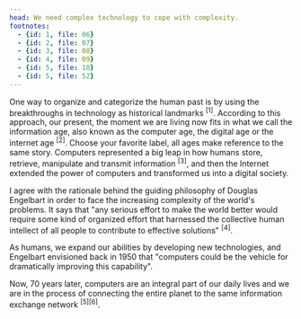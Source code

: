 ```yaml
---
head: We need complex technology to cope with complexity.
footnotes:
  - {id: 1, file: 06}
  - {id: 2, file: 07}
  - {id: 3, file: 08}
  - {id: 4, file: 09}
  - {id: 5, file: 10}
  - {id: 5, file: 52}
---
```


One way to organize and categorize the human past is by using the breakthroughs in technology as historical landmarks <sup>[1]</sup>. According to this approach, our present, the moment we are living now fits in what we call the information age, also known as the computer age, the digital age or the internet age <sup>[2]</sup>. Choose your favorite label, all ages make reference to the same story. Computers represented a big leap in how humans store, retrieve, manipulate and transmit information <sup>[3]</sup>, and then the Internet extended the power of computers and transformed us into a digital society.

I agree with the rationale behind the guiding philosophy of Douglas Engelbart in order to face the increasing complexity of the world's problems. It says that "any serious effort to make the world better would require some kind of organized effort that harnessed the collective human intellect of all people to contribute to effective solutions" <sup>[4]</sup>.

As humans, we expand our abilities by developing new technologies, and Engelbart envisioned back in 1950 that "computers could be the vehicle for dramatically improving this capability".

Now, 70 years later, computers are an integral part of our daily lives and we are in the process of connecting the entire planet to the same information exchange network <sup>[5][6]</sup>.